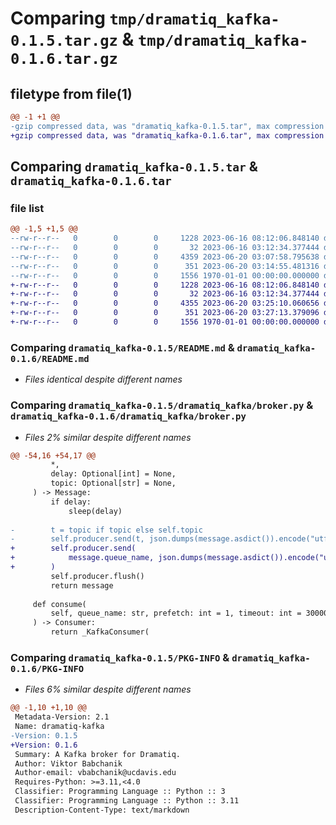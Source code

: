 # Comparing `tmp/dramatiq_kafka-0.1.5.tar.gz` & `tmp/dramatiq_kafka-0.1.6.tar.gz`

## filetype from file(1)

```diff
@@ -1 +1 @@
-gzip compressed data, was "dramatiq_kafka-0.1.5.tar", max compression
+gzip compressed data, was "dramatiq_kafka-0.1.6.tar", max compression
```

## Comparing `dramatiq_kafka-0.1.5.tar` & `dramatiq_kafka-0.1.6.tar`

### file list

```diff
@@ -1,5 +1,5 @@
--rw-r--r--   0        0        0     1228 2023-06-16 08:12:06.848140 dramatiq_kafka-0.1.5/README.md
--rw-r--r--   0        0        0       32 2023-06-16 03:12:34.377444 dramatiq_kafka-0.1.5/dramatiq_kafka/__init__.py
--rw-r--r--   0        0        0     4359 2023-06-20 03:07:58.795638 dramatiq_kafka-0.1.5/dramatiq_kafka/broker.py
--rw-r--r--   0        0        0      351 2023-06-20 03:14:55.481316 dramatiq_kafka-0.1.5/pyproject.toml
--rw-r--r--   0        0        0     1556 1970-01-01 00:00:00.000000 dramatiq_kafka-0.1.5/PKG-INFO
+-rw-r--r--   0        0        0     1228 2023-06-16 08:12:06.848140 dramatiq_kafka-0.1.6/README.md
+-rw-r--r--   0        0        0       32 2023-06-16 03:12:34.377444 dramatiq_kafka-0.1.6/dramatiq_kafka/__init__.py
+-rw-r--r--   0        0        0     4355 2023-06-20 03:25:10.060656 dramatiq_kafka-0.1.6/dramatiq_kafka/broker.py
+-rw-r--r--   0        0        0      351 2023-06-20 03:27:13.379096 dramatiq_kafka-0.1.6/pyproject.toml
+-rw-r--r--   0        0        0     1556 1970-01-01 00:00:00.000000 dramatiq_kafka-0.1.6/PKG-INFO
```

### Comparing `dramatiq_kafka-0.1.5/README.md` & `dramatiq_kafka-0.1.6/README.md`

 * *Files identical despite different names*

### Comparing `dramatiq_kafka-0.1.5/dramatiq_kafka/broker.py` & `dramatiq_kafka-0.1.6/dramatiq_kafka/broker.py`

 * *Files 2% similar despite different names*

```diff
@@ -54,16 +54,17 @@
         *,
         delay: Optional[int] = None,
         topic: Optional[str] = None,
     ) -> Message:
         if delay:
             sleep(delay)
 
-        t = topic if topic else self.topic
-        self.producer.send(t, json.dumps(message.asdict()).encode("utf-8"))
+        self.producer.send(
+            message.queue_name, json.dumps(message.asdict()).encode("utf-8")
+        )
         self.producer.flush()
         return message
 
     def consume(
         self, queue_name: str, prefetch: int = 1, timeout: int = 30000
     ) -> Consumer:
         return _KafkaConsumer(
```

### Comparing `dramatiq_kafka-0.1.5/PKG-INFO` & `dramatiq_kafka-0.1.6/PKG-INFO`

 * *Files 6% similar despite different names*

```diff
@@ -1,10 +1,10 @@
 Metadata-Version: 2.1
 Name: dramatiq-kafka
-Version: 0.1.5
+Version: 0.1.6
 Summary: A Kafka broker for Dramatiq.
 Author: Viktor Babchanik
 Author-email: vbabchanik@ucdavis.edu
 Requires-Python: >=3.11,<4.0
 Classifier: Programming Language :: Python :: 3
 Classifier: Programming Language :: Python :: 3.11
 Description-Content-Type: text/markdown
```

